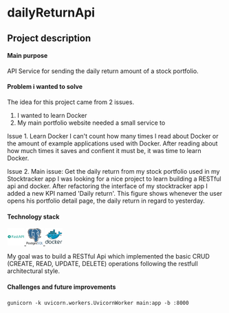 # dailyReturnApi


## Project description

####  Main purpose
API Service for sending the daily return amount of a stock portfolio.



#### Problem i wanted to solve
The idea for this project came from 2 issues. 
1. I wanted to learn Docker 
2. My main portfolio website needed a small service to 

Issue 1. Learn Docker
I can't count how many times I read about Docker or the amount of example applications used with Docker. After reading about how much times it saves and confient it must be, it was time to learn Docker. 

Issue 2. Main issue: Get the daily return from my stock portfolio used in my Stocktracker app
I was looking for a nice project to learn building a RESTful api and docker. After refactoring the interface of my stocktracker app I added a new KPI named 'Daily return'. This figure shows whenever the user opens his portfolio detail page, the daily return in regard to yesterday. 

####  Technology stack
<p align="left">
   <a href="https://fastapi.tiangolo.com/" target="_blank" rel="noreferrer"> <img
      src="https://github.com/devicons/devicon/blob/master/icons/fastapi/fastapi-original-wordmark.svg"
      alt="fastapi" width="40" height="40"/> </a>
   <a href="https://www.postgresql.org" target="_blank" rel="noreferrer"> <img
      src="https://raw.githubusercontent.com/devicons/devicon/master/icons/postgresql/postgresql-original-wordmark.svg"
      alt="postgresql" width="40" height="40"/> </a>
   <a href="https://www.docker.com/" target="_blank" rel="noreferrer"> <img
      src="https://github.com/devicons/devicon/blob/master/icons/docker/docker-original-wordmark.svg" alt="docker" width="40"
      height="40"/> </a>
</p>

My goal was to build a RESTful Api which implemented the basic CRUD (CREATE, READ, UPDATE, DELETE) operations following the restfull architectural style. 
####  Challenges and future improvements

####

####


`gunicorn -k uvicorn.workers.UvicornWorker main:app -b :8000`

